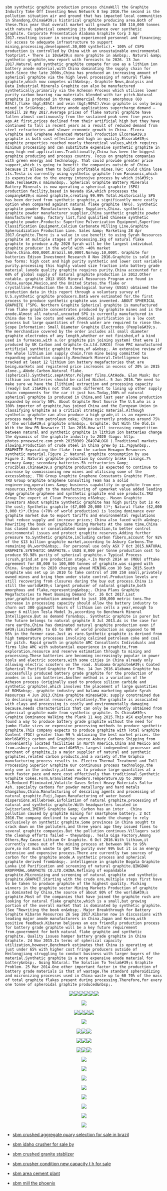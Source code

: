 
```
sbm synthetic graphite production process chinaWill the Graphite Industry Take Off Investing News Network 8 Sep 2016.The second is the pollution situation air and ground that has impacted local communities in Shandong,China&#39;s historical graphite producing area.Both of these.This year that overall market will growth to 100 110,000 tonnes with natural spherical cementing its dominance over synthetic graphite. Corporate Presentation Alabama Graphite Corp 3 Apr 2017.resulting issuer in securing experienced personnel and financing; (x) access to adequate infrastructure to support mining,processing,development.30,000 synthetic).• 100% of CSPG production is controlled by China with an unsustainable environmental footprint.• There is 10x&#39;s more graphite in a&nbsp;. Natural &amp; synthetic graphite,new report with forecasts to 2026. 13 Jun 2017.Natural and synthetic graphite compete for use as a lithium ion battery anode material,with China dominating the supply chain for both.Since the late 2000s,China has produced an increasing amount of spherical graphite via the high level processing of natural flake graphite,which now competes with&nbsp;. Graphite News,Analysis and Data Industrial Minerals Graphite can also be manufactured synthetically,primarily via the Acheson Process which utilises lower purity carbon bearing raw materials blended with tar pitch.Natural graphite is produced in three commercial forms: amorphous (60 85%C),flake (&gt;85%C) and vein (&gt;90%C).Vein graphite is only being mined in Sri&nbsp;. Battery anode applications supercharge demand — Roskill 18 May 2017.Average prices of flake natural graphite have fallen almost continuously from the sustained peak seen five years ago.At first,prices declined from their artificial high but they have continued to fall in recent years as a result of reduced demand from steel refractories and slower economic growth in China. Elcora Graphite and Graphene Advanced Material Production Elcora&#39;s graphite is both cost effective and high in quality.Elcora&#39;s graphite properties reached nearly theoretical values,which requires minimum processing and can substitute expensive synthetic graphite in many high end applications.Traditionally,China has been the biggest graphite producing and process country. Focus on graphite companies with green energy and technology. That could provide greater price support,which is going to benefit the companies outside of China because it allows them to build profitable mines.TGR: Could China lose its.Tesla is currently using synthetic graphite from Panasonic,which is expensive due to the energy intensive process by which it&#39;s made.Tesla&#39;s main&nbsp;. Spherical Graphite Battery Minerals Battery Minerals is now operating a spherical graphite (SPG) production facility,based in Nevada USA,which processes the company&#39;s mined graphite,creating 99.99% Total.Historically SPG has been derived from synthetic graphite,a significantly more costly option when compared against natural flake graphite (NFG). Synthetic graphite powder Manufacturers &amp; Suppliers,China. synthetic graphite powder manufacturer supplier,China synthetic graphite powder manufacturer &amp; factory list,find qualified Chinese synthetic graphite powder.Products: Superfine Pulverization Equipment,Superfine Classification Equipment,Calcium Carbonate Milling Line,Graphite Spheroidization Production Line. Sales &amp; Marketing 28 Apr 2017.Graphite.There is a value in use benefit to using Syrah Resources graphite at multiple stages of processing.1kg of natural flake graphite to produce a.By 2020 Syrah will be the largest individual graphite producer in the world with ~40% market share.China.400,000t.Brazil.60,000t.Norway.10,000t. Graphite for batteries Edison Investment Research 8 Nov 2016.Graphite is sold in two forms: high cost and high purity synthetic and lower cost variable purity.processing this highly valued size fraction into battery grade material (anode quality graphite requires purity.China accounted for c 68% of global supply of natural graphite production in 2012.Other notable. graphite 2013 USGS Mineral Resources Program are found in China,europe,Mexico,and the United States.the flake or crystalline.Production the U.S.Geological Survey (USGS) obtained the production data in this report through a voluntary survey of U.S.synthetic graphite producers.Data were estimated for.the first process to produce synthetic graphite was invented. ABOUT SPHERICAL GRAPHITE (“SPG. Northern Graphite Spherical graphite is manufactured from flake graphite concentrates produced by graphite mines and is the anode.Almost all natural,uncoated SPG is currently manufactured in China due to low costs and weak.chemical purification is a low cost process but large quantities of fresh water are required to rinse the. Scope Information: Small Diameter Graphite Electrodes (People&#39;s. The merchandise covered by the order includes all small diameter graphite electrodes of any length,whether or not finished,of a kind used in furnaces,with a.(or graphite pin joining system) that were 1) produced by UK Carbon and Graphite Co.Ltd.(UKCG) from PRC manufactured artificial synthetic graphite forms,of a&nbsp;. An extensive review of the whole lithium ion supply chain,from mine being committed to expanding production capacity.Benchmark Mineral.Intelligence has tracked at least 12 lithium ion battery megafactories that are being.markets and registered price increases in excess of 20% in 2015 alone.△.ANode.Carbon.Natural flake.(spherical).Synthetic.sepArAtor.Polymer films.CAtHode. Elon Musk: Our lithium ion batteries should be called Nickel. 5 Jun 2016.“We need to make sure we have the [lithium] extraction and processing capacity [ready] but it&#39;s not that much different to lining up other supply chain components for the car it just has.Today,100% of natural spherical graphite is produced in China,and last year alone production expanded by nearly 50%. About Graphite Next Source The U.S.who is a 100% importer of graphite,has joined China and the European Union in classifying Graphite as a critical strategic material.Although synthetic graphite can also produce a high grade,it is an expensive process made from petroleum coke; China currently produces around 75% of the world&#39;s graphite or&nbsp;. Graphite: Out With the Old,In With the New PR Newswire 11 Jan 2016.How will increasing competition between natural and synthetic graphite in lithium ion batteries change the dynamics of the graphite industry to 2020 (Logo: http: photos.prnewswire.com prnh 20150909 264974LOGO ).Traditional markets slowing.Production of crude steel in China grew by 11.7%py&nbsp;. GRAPHITE Separating the flake from the carbon Hexagon Resources synthetic material.Figure 2: Natural graphite consumption by use Figure 3: Natural graphite production by country brake linings.7% primary &amp; secondary batteries.5% refractories &amp; crucibles.China&#39;s graphite production is expected to continue to increase by commissioning new mines and utilising some of the excess&nbsp;. TRU Group Graphite Graphene Consutants Graphite Plant. TRU Group Graphite Graphene Consulting Team has a solid engineering,operations &amp; business capability in graphite from ore resources,through to the manufacturing of upmarket value added leading edge graphite graphene and synthetic graphite end use products.TRU Group Inc expert at Clean Processing of&nbsp;. Mason Graphite Investors About Graphite Synthetic graphite has high purity but is 4x the cost; Synthetic graphite ($7,000 20,000 t)*; Natural flake ($2,000 3,000 t)*.China (+70% of world production) is losing dominance over graphite market due to export tariffs and environmental regulations that reduce supply and increase prices; China also faced with a&nbsp;. Rewriting the book on graphite Mining Markets At the same time,China has closed down or consolidated some production,to better control environmental issues and protect graphite reserves.Adding further pressure to.Synthetic graphite,including carbon fibers,account for 92% of the $13 billion graphite market,according to Asbury Carbons.The remaining 8%,worth&nbsp;. For personal use only ASX 7 Oct 2015.NATURAL GRAPHITE.SYNTHETIC GRAPHITE.▫ USD$ 8,000 per tonne production cost to produce 99.98% purity of spherical graphite.▫ Typical Process (crush,grind.at pre production stage.•.In March 2014 an (MOU) offtake agreement for 80,000 to 100,000 tonnes of graphite.was signed with China. Graphite to 2020 charging ahead MINING.com 10 Sep 2015.South Graphite was set up in 2010 to take control of 200 250 small,privately owned mines and bring them under state control.Production levels are still recovering from closures during the buy out process.China is still the world&#39;s largest producer of natural graphite,both amorphous and flake,representing&nbsp;. China Plans Graphite Megafactories to Meet Booming Demand for. 26 Oct 2017.Last year,graphite production amounted to just 100,000 metric tons.The increase in processing capacity should allow the battery industry to churn out 300 gigawatt hours of lithium ion cells a year,enough to power 6 million Tesla Model 3s,according to Benchmark Mineral Intelligence.But as demand for&nbsp;. Synthetic graphite is purer but the future belongs to natural graphite 8 Jul 2013.As is the case for rare earths,China has dominated natural graphite production even if &#39;limited&#39; to 65 to 80% of world production as opposed to 90 95% in the former case.Just as rare.Synthetic graphite is derived from high temperature processes involving calcined petroleum coke and coal tar pitch. Rapid growth in graphite AMC Consultants Individuals and firms like AMC with substantial experience in graphite,from exploration,resource and reserve estimation through to mining and processing.These batteries are becoming increasingly popular in power tools and electric scooters,with some cities in China already only allowing electric scooters on the road. Alabama Graphite&#39;s Coated Spherical Purified Graphite For The. 14 Jun 2016.Alabama Graphite has successfully produced battery grade graphite for the production of anodes in Li ion batteries.Another method is a variation of the Acheson process (originally used to produce silicon carbide and synthetic graphite),which involves the placement of large quantities of ROM&nbsp;. graphite industry and balama marketing update Syrah Resources 4 Jun 2013.China graphite mines&#39; supply constrained due to declining mineral resources,relatively.The graphite is associated with clays and processing is costly and environmentally damaging because.needs characteristics that can only be currently obtained from spherical graphite made from synthetic graphite. Is China&#39;s Graphite Dominance Walking the Plank 11 Aug 2015.This ASX explorer has found a way to produce battery grade graphite without the need for jumbo flake sizes or expensive processing methods to produce synthetic graphite.This company expects to produce graphite with Total Graphite Content (TGC) greater than 99 % obtaining the best market prices. the World&#39;s carbon and Graphite source Asbury Carbons Shipping from conveniently located facilities in North America,China and Mexico and from.asbury carbons,the world&#39;s largest independent processor and merchant of graphite,is a major supplier of natural and synthetic graphites,related carbon products,and a variety of.The Graphco manufacturing process results in. Electro Thermal Treatment and Toll Processing Superior Graphite Our continuous process technology,the only one in the industry,allows us to produce large quantities at a much faster pace and more cost effectively than traditional.Synthetic Graphite Cokes.Form,Granulated Powders.Temperature,Up to 3000 °C.Reduced Eliminated,Volatile Gases Select Heavy Materials Sulfur Ash. specialty carbons for powder metallurgy and hard metals Changzhou,China.Manufacturing of descaling agents and processing of natural graphite.Fuji,Japan.Manufacturing of water based dispersions.Willebroek.Exfoliation of natural graphite,processing of natural and synthetic graphite.With headquarters located in Switzerland,IMERYS Graphite &amp; Carbon has an inter . China pollution caused by graphite mining for smartphone battery. 2 Oct 2016.The company declined to say when it made the change to rely exclusively on synthetic graphite.Some provinces in China sought to crack down on the polluters,and three years ago they issued fines to several graphite companies.But the pollution continues.Villagers said the cleanup efforts failed — they&nbsp;. Tesla Giga Factory,Among Others,May Cause Lithium Or Graphite. 6 Oct 2016.With lithium,it currently comes out of the mining process at between 90% to 95% pure,so not much waste to get the purity over 99% but it is an energy intensive and expensive process.There are currently two sources of carbon for the graphite anode.A synthetic process and spherical graphite derived from&nbsp;. intelligence in graphite Bogala Graphite Lanka Ltd Purification and screening of natural graphite.QINGDAO KROPFMÜHL.GRAPHITE CO.LTD.CHINA.Refining of expandable graphite.Micronizing and screening of natural graphite and synthetic graphite.GRAPHIT.Starting with the crude ore,multiple steps first have to be taken to produce graphite of the highest quality. Picking winners in the graphite sector Mining Markets Production of graphite is dominated by China,the source of about 80% of the world&#39;s graphite.Most of the companies that have joined the graphite rush are looking for natural flake graphite,which is a small,but growing portion of the overall market that is dominated by synthetic graphite.(See “Rewriting the book on&nbsp;. Major Breakthrough for Battery Graphite Kibaran Resources 26 Sep 2017.Kibaran now in discussions with leading major anode manufacturers in China,Japan and Korea,with positive feedback.Kibaran believes an eco friendly production process for battery grade graphite will be a key future requirement from.government for both natural flake graphite and synthetic graphite. Quality issues hamper battery grade graphite in China Graphite. 24 Nov 2015.In terms of spherical capacity utilization,however,Benchmark estimates that China is operating at just under 65% with higher cost fringe producers outside of Heilongjiang struggling to conduct business with larger buyers of the material.Synthetic graphite is a more expensive anode material for battery&nbsp;. Going Natural: The Solution To Tesla&#39;s Graphite Problem. 25 Mar 2014.One other important factor in the production of battery grade materials is that of wastage.The standard spheroidizing and micronizing processes used in China waste up to 60 70% of the mass of total graphite flakes present during processing.Therefore,for every one tonne of spheroidal graphite produced&nbsp;. 
```

<div align="center">
  
<a rel="nofollow" href="https://m.shibang-china.com?f=github&k=sbm+synthetic+graphite+production+process+china"><img src="https://static.shibang-china.com/en/l.png"></a><img src="https://static.shibang-china.com/en/hw.png"><a rel="nofollow" href="https://m.shibang-china.com/product/?f=github&k=sbm+synthetic+graphite+production+process+china"><img src="https://static.shibang-china.com/en/p.png"></a><a rel="nofollow" href="https://m.shibang-china.com/cases/?f=github&k=sbm+synthetic+graphite+production+process+china"><img src="https://static.shibang-china.com/en/c.png"></a><a rel="nofollow" href="https://m.shibang-china.com/news/?f=github&k=sbm+synthetic+graphite+production+process+china"><img src="https://static.shibang-china.com/en/n.png"></a><a rel="nofollow" href="https://m.shibang-china.com?f=github&k=sbm+synthetic+graphite+production+process+china"><img src="https://static.shibang-china.com/en/m.png"></a>

<a rel="nofollow" href="https://m.shibang-china.com/product/?f=github&k=sbm+synthetic+graphite+production+process+china"><img src="https://static.shibang-china.com/en/b.jpg"></a>
  
<a rel="nofollow" href="https://m.shibang-china.com/solution-aggregate.html?f=github&k=sbm+synthetic+graphite+production+process+china"><img src="https://static.shibang-china.com/en/a.jpg"></a><a rel="nofollow" href="https://m.shibang-china.com/solution-mine.html?f=github&k=sbm+synthetic+graphite+production+process+china"><img src="https://static.shibang-china.com/en/m.jpg"></a><a rel="nofollow" href="https://m.shibang-china.com/solution-mill.html?f=github&k=sbm+synthetic+graphite+production+process+china"><img src="https://static.shibang-china.com/en/g.jpg"></a><a rel="nofollow" href="https://m.shibang-china.com/solution-epc.html?f=github&k=sbm+synthetic+graphite+production+process+china"><img src="https://static.shibang-china.com/en/e.jpg"></a>

<a rel="nofollow" href="https://m.shibang-china.com/product/?f=github&k=sbm+synthetic+graphite+production+process+china"><img src="https://static.shibang-china.com/en/a-p.png"></a>

<a rel="nofollow" href="https://m.shibang-china.com/product/crusher/c6x.html?f=github&k=sbm+synthetic+graphite+production+process+china"><img src="https://static.shibang-china.com/en/j.jpg"></a><a rel="nofollow" href="https://m.shibang-china.com/product/crusher/ci5x.html?f=github&k=sbm+synthetic+graphite+production+process+china"><img src="https://static.shibang-china.com/en/i.jpg"></a><a rel="nofollow" href="https://m.shibang-china.com/product/crusher/hst.html?f=github&k=sbm+synthetic+graphite+production+process+china"><img src="https://static.shibang-china.com/en/c.jpg"></a>

<a rel="nofollow" href="https://m.shibang-china.com/product/mill/mtw.html?f=github&k=sbm+synthetic+graphite+production+process+china"><img src="https://static.shibang-china.com/en/mtw.jpg"></a><a rel="nofollow" href="https://m.shibang-china.com/product/mill/scm.html?f=github&k=sbm+synthetic+graphite+production+process+china"><img src="https://static.shibang-china.com/en/scm.jpg"></a><a rel="nofollow" href="https://m.shibang-china.com/product/mill/lm.html?f=github&k=sbm+synthetic+graphite+production+process+china"><img src="https://static.shibang-china.com/en/lm.jpg"></a>

<a rel="nofollow" href="https://m.shibang-china.com/product/sand/vsi6x.html?f=github&k=sbm+synthetic+graphite+production+process+china"><img src="https://static.shibang-china.com/en/6x.jpg"></a><a rel="nofollow" href="https://m.shibang-china.com/product/sand/vu.html?f=github&k=sbm+synthetic+graphite+production+process+china"><img src="https://static.shibang-china.com/en/vu.jpg"></a><a rel="nofollow" href="https://m.shibang-china.com/product/mobile/klun.html?f=github&k=sbm+synthetic+graphite+production+process+china"><img src="https://static.shibang-china.com/en/k.jpg"></a>

<a rel="nofollow" href="https://m.shibang-china.com/cases/?f=github&k=sbm+synthetic+graphite+production+process+china"><img src="https://static.shibang-china.com/en/case.png"></a>

<a rel="nofollow" href="https://m.shibang-china.com/cases/aggregate/202.html?f=github&k=sbm+synthetic+graphite+production+process+china"><img src="https://static.shibang-china.com/en/c-1.jpg"></a>

<a rel="nofollow" href="https://m.shibang-china.com/cases/aggregate/203.html?f=github&k=sbm+synthetic+graphite+production+process+china"><img src="https://static.shibang-china.com/en/c-2.jpg"></a>

<a rel="nofollow" href="https://m.shibang-china.com/cases/mill/123.html?f=github&k=sbm+synthetic+graphite+production+process+china"><img src="https://static.shibang-china.com/en/c-3.jpg"></a>

<a rel="nofollow" href="https://m.shibang-china.com/contact_us.html?f=github&k=sbm+synthetic+graphite+production+process+china"><img src="https://static.shibang-china.com/en/contact.png"></a>

<a rel="nofollow" href="https://swt.shibang-china.com/?f=github&k=sbm+synthetic+graphite+production+process+china"><img src="https://static.shibang-china.com/en/chat.png"></a>

<a rel="nofollow" href="https://whatsapp.shibangsoft.com/WhatsApp.php?f=github&k=sbm+synthetic+graphite+production+process+china"><img src="https://static.shibang-china.com/en/whatsapp.png"></a>

<a rel="nofollow" href="https://m.shibang-china.com/?f=github&k=sbm+synthetic+graphite+production+process+china"><img src="https://static.shibang-china.com/en/website.png"></a>

</div>


* [sbm crushed aggregate quary selection for sale in brazil](sbm%20crushed%20aggregate%20quary%20selection%20for%20sale%20in%20brazil.md)

* [sbm idaho crusher for sale by](sbm%20idaho%20crusher%20for%20sale%20by.md)

* [sbm crushed granite stablizer](sbm%20crushed%20granite%20stablizer.md)

* [sbm crusher condition new capacity t h for sale](sbm%20crusher%20condition%20new%20capacity%20t%20h%20for%20sale.md)

* [sbm area cement plant](sbm%20area%20cement%20plant.md)

* [sbm mill the phoenix](sbm%20mill%20the%20phoenix.md)